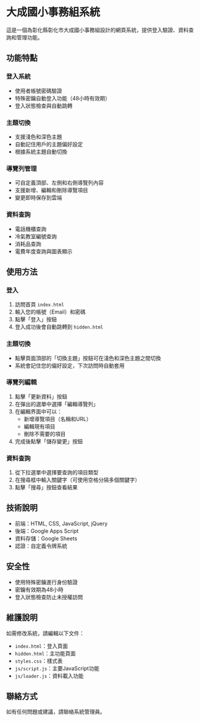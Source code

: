 # 大成國小事務組系統

這是一個為彰化縣彰化市大成國小事務組設計的網頁系統，提供登入驗證、資料查詢和管理功能。

## 功能特點

### 登入系統
- 使用者帳號密碼驗證
- 特殊密鑰自動登入功能（48小時有效期）
- 登入狀態檢查與自動跳轉

### 主題切換
- 支援淺色和深色主題
- 自動記住用戶的主題偏好設定
- 根據系統主題自動切換

### 導覽列管理
- 可自定義頂部、左側和右側導覽列內容
- 支援新增、編輯和刪除導覽項目
- 變更即時保存到雲端

### 資料查詢
- 電話機櫃查詢
- 冷氣教室編號查詢
- 消耗品查詢
- 電費年度查詢與圖表顯示

## 使用方法

### 登入
1. 訪問首頁 `index.html`
2. 輸入您的帳號（Email）和密碼
3. 點擊「登入」按鈕
4. 登入成功後會自動跳轉到 `hidden.html`

### 主題切換
- 點擊頁面頂部的「切換主題」按鈕可在淺色和深色主題之間切換
- 系統會記住您的偏好設定，下次訪問時自動套用

### 導覽列編輯
1. 點擊「更新資料」按鈕
2. 在彈出的選單中選擇「編輯導覽列」
3. 在編輯界面中可以：
   - 新增導覽項目（名稱和URL）
   - 編輯現有項目
   - 刪除不需要的項目
4. 完成後點擊「儲存變更」按鈕

### 資料查詢
1. 從下拉選單中選擇要查詢的項目類型
2. 在搜尋框中輸入關鍵字（可使用空格分隔多個關鍵字）
3. 點擊「搜尋」按鈕查看結果

## 技術說明

- 前端：HTML, CSS, JavaScript, jQuery
- 後端：Google Apps Script
- 資料存儲：Google Sheets
- 認證：自定義令牌系統

## 安全性

- 使用特殊密鑰進行身份驗證
- 密鑰有效期為48小時
- 登入狀態檢查防止未授權訪問

## 維護說明

如需修改系統，請編輯以下文件：
- `index.html`：登入頁面
- `hidden.html`：主功能頁面
- `styles.css`：樣式表
- `js/script.js`：主要JavaScript功能
- `js/loader.js`：資料載入功能

## 聯絡方式

如有任何問題或建議，請聯絡系統管理員。